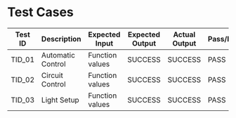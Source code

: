 
# Test Cases
|  Test ID | Description  | Expected Input  | Expected Output  | Actual Output  | Pass/Fail |
|---|---|---|---|---|---|
| TID_01  | Automatic Control   | Function values | SUCCESS  |SUCCESS| PASS  |
| TID_02  | Circuit Control   | Function values | SUCCESS  |SUCCESS| PASS  |
| TID_03  | Light Setup   | Function values | SUCCESS  |SUCCESS| PASS  |
